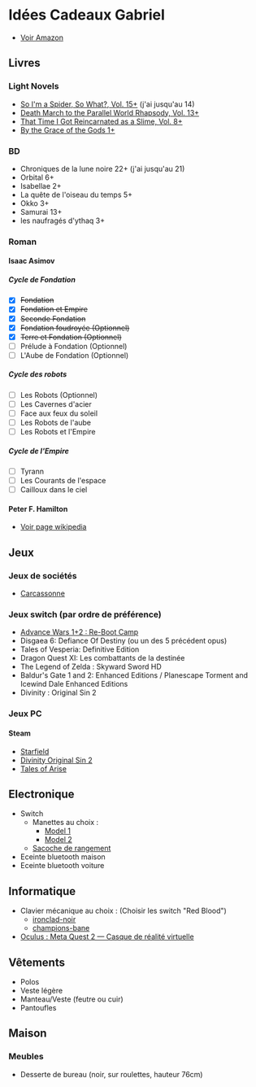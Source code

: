# Idées Cadeaux Gabriel

- [Voir Amazon](https://www.amazon.fr/hz/wishlist/ls/N2LON7I7DD9B?ref_=wl_share)

## Livres

### Light Novels

- [So I'm a Spider, So What?, Vol. 15+](https://amzn.eu/d/fbXAYtx) (j'ai jusqu'au 14)
- [Death March to the Parallel World Rhapsody, Vol. 13+](https://amzn.eu/d/ji4SzZa)
- [That Time I Got Reincarnated as a Slime, Vol. 8+](https://amzn.eu/d/dPnS9sN)
- [By the Grace of the Gods 1+](https://amzn.eu/d/iBv1MlK)

### BD

- Chroniques de la lune noire 22+ (j'ai jusqu'au 21)
- Orbital 6+
- Isabellae 2+
- La quête de l'oiseau du temps 5+
- Okko 3+
- Samurai 13+
- les naufragés d'ythaq 3+

### Roman

#### Isaac Asimov

##### Cycle de Fondation

- [x] ~~Fondation~~
- [x] ~~Fondation et Empire~~
- [x] ~~Seconde Fondation~~
- [x] ~~Fondation foudroyée (Optionnel)~~
- [x] ~~Terre et Fondation (Optionnel)~~
- [ ] Prélude à Fondation (Optionnel)
- [ ] L'Aube de Fondation (Optionnel)

##### Cycle des robots

- [ ] Les Robots (Optionnel)
- [ ] Les Cavernes d'acier
- [ ] Face aux feux du soleil
- [ ] Les Robots de l'aube
- [ ] Les Robots et l'Empire

##### Cycle de l'Empire

- [ ] Tyrann
- [ ] Les Courants de l'espace
- [ ] Cailloux dans le ciel

#### Peter F. Hamilton

- [Voir page wikipedia](https://fr.wikipedia.org/wiki/Peter_F._Hamilton#Romans)

## Jeux

### Jeux de sociétés

- [Carcassonne](https://www.amazon.fr/dp/B07D19D9QJ/?coliid=IEKV560ENP84U&colid=N2LON7I7DD9B&psc=0&ref_=lv_ov_lig_dp_it)

### Jeux switch (par ordre de préférence)

- [Advance Wars 1+2 : Re-Boot Camp](https://www.amazon.fr/Advance-Wars-Re-Boot-Nintendo-Switch/dp/B097F6P63W/ref=sr_1_1?__mk_fr_FR=ÅMÅŽÕÑ&crid=1EU8DY3NIHHE4&keywords=Advance+Wars+1%2B2%3A+Re-Boot+Camp+Switch&qid=1693885585&sprefix=advance+wars+1%2B2+re-boot+camp+switch%2Caps%2C160&sr=8-1)
- Disgaea 6: Defiance Of Destiny (ou un des 5 précédent opus)
- Tales of Vesperia: Definitive Edition
- Dragon Quest XI: Les combattants de la destinée
- The Legend of Zelda : Skyward Sword HD
- Baldur's Gate 1 and 2: Enhanced Editions / Planescape Torment and Icewind Dale Enhanced Editions
- Divinity : Original Sin 2

### Jeux PC

#### Steam

- [Starfield](https://store.steampowered.com/app/1716740/STARFIELD/)
- [Divinity Original Sin 2](https://store.steampowered.com/app/435150/Divinity_Original_Sin_2__Definitive_Edition/)
- [Tales of Arise](https://store.steampowered.com/app/740130/Tales_of_Arise/)

## Electronique

- Switch
  - Manettes au choix :
    - [Model 1](https://nyxigaming.com/products/nyxi-wizard-wirleless-joy-pad-for-switch-switch-oled)
    - [Model 2](https://nyxigaming.com/products/nyxi-wireless-joy-con-pad-with-color-led-lights-for-nintendo-switch)
  - [Sacoche de rangement](https://nyxigaming.com/products/nyxi-upgraded-carrying-case-for-wireless-joy-pad-nintendo-switch)
- Eceinte bluetooth maison
- Eceinte bluetooth voiture

## Informatique

- Clavier mécanique au choix : (Choisir les switch "Red Blood")
  - [ironclad-noir](https://designedby.gg/product/ironclad-noir/)
  - [champions-bane](https://designedby.gg/product/champions-bane/)
- [Oculus : Meta Quest 2 — Casque de réalité virtuelle](https://amzn.eu/d/bOWv0qW)

## Vêtements

- Polos
- Veste légère
- Manteau/Veste (feutre ou cuir)
- Pantoufles

## Maison

### Meubles

- Desserte de bureau (noir, sur roulettes, hauteur 76cm)
